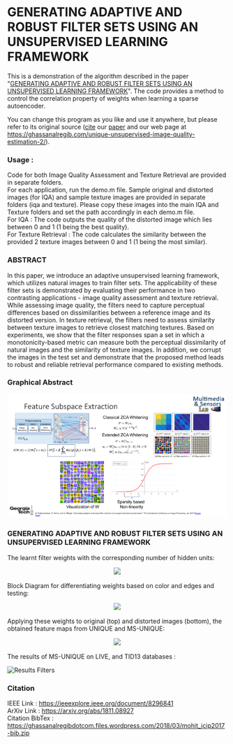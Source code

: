 # GENERATING ADAPTIVE AND ROBUST FILTER SETS USING AN UNSUPERVISED LEARNING FRAMEWORK
This is a demonstration of the algorithm described in the paper "[GENERATING ADAPTIVE AND ROBUST FILTER SETS USING AN UNSUPERVISED LEARNING FRAMEWORK](https://ghassanalregibdotcom.files.wordpress.com/2016/10/prabhushankar2017_icip1.pdf)". The code provides a method to control the correlation property of weights when learning a sparse autoencoder.   

You can change this program as you like and use it anywhere, but please refer to its original source ([cite](https://ghassanalregibdotcom.files.wordpress.com/2018/03/mohit_icip2017-bib.zip) our [paper](https://ghassanalregibdotcom.files.wordpress.com/2016/10/prabhushankar2017_icip1.pdf) and our web page at
https://ghassanalregib.com/unique-unsupervised-image-quality-estimation-2/).

### Usage :

Code for both Image Quality Assessment and Texture Retrieval are provided in separate folders.  
For each application, run the demo.m file. Sample original and distorted images (for IQA) and sample texture images are provided in separate folders (iqa and texture). Please copy these images into the main IQA and Texture folders and set the path accordingly in each demo.m file.  
For IQA : The code outputs the quality of the distorted image which lies between 0 and 1 (1 being the best quality).  
For Texture Retrieval : The code calculates the similarity between the provided 2 texture images between 0 and 1 (1 being the most similar).  

### ABSTRACT

In this paper, we introduce an adaptive unsupervised learning
framework, which utilizes natural images to train filter sets. The applicability
of these filter sets is demonstrated by evaluating their performance
in two contrasting applications - image quality assessment
and texture retrieval. While assessing image quality, the filters need
to capture perceptual differences based on dissimilarities between a
reference image and its distorted version. In texture retrieval, the
filters need to assess similarity between texture images to retrieve
closest matching textures. Based on experiments, we show that the
filter responses span a set in which a monotonicity-based metric can
measure both the perceptual dissimilarity of natural images and the
similarity of texture images. In addition, we corrupt the images in
the test set and demonstrate that the proposed method leads to robust
and reliable retrieval performance compared to existing methods.  

### Graphical Abstract

<p align="center">
  <img src=/Images/GraphicalAbstract.png/>
</p>  

### GENERATING ADAPTIVE AND ROBUST FILTER SETS USING AN UNSUPERVISED LEARNING FRAMEWORK

The learnt filter weights with the corresponding number of hidden units:

<p align="center">
  <img src=/Images/Visualization.png/>
</p>   

Block Diagram for differentiating weights based on color and edges and testing: 

<p align="center">
  <img src=/Images/BlockDiagram.png/>
</p>  


Applying these weights to original (top) and distorted images (bottom), the obtained feature maps from UNIQUE and MS-UNIQUE:  
<p align="center">
  <img src=/Images/FeatMaps.png/>
</p>  

The results of MS-UNIQUE on LIVE, and TID13 databases :  

![Results Filters](/Images/Results.png)  

### Citation

IEEE Link : https://ieeexplore.ieee.org/document/8296841  
ArXiv Link : https://arxiv.org/abs/1811.08927  
Citation BibTex : https://ghassanalregibdotcom.files.wordpress.com/2018/03/mohit_icip2017-bib.zip  
